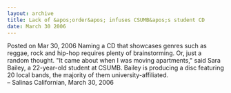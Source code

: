 ```yaml
---
layout: archive
title: Lack of &apos;order&apos; infuses CSUMB&apos;s student CD
date: March 30 2006
---
```





<span class="date">Posted on Mar 30, 2006    </span>
Naming a CD that showcases genres such as reggae, rock and hip-hop
requires plenty of brainstorming. Or, just a random thought. &quot;It
came about when I was moving apartments,&quot; said Sara Bailey, a
22-year-old student at CSUMB. Bailey is producing a disc featuring
20 local bands, the majority of them university-affiliated.<br>
&#x2013; Salinas Californian, March 30, 2006<br/></br>




